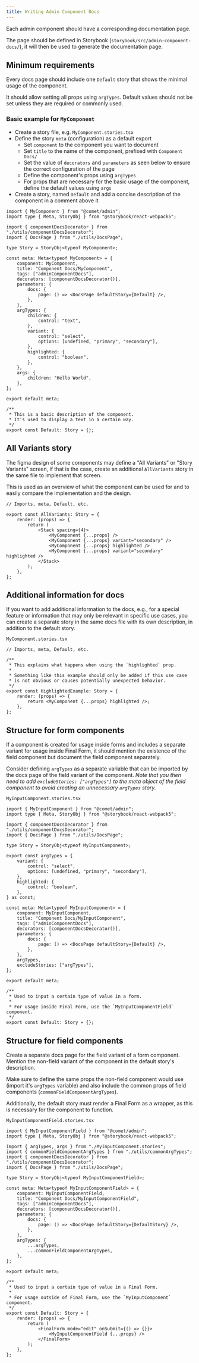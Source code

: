 ```yaml
---
title: Writing Admin Component Docs
---
```


Each admin component should have a corresponding documentation page.

The page should be defined in Storybook (`storybook/src/admin-component-docs/`), it will then be used to generate the documentation page.

## Minimum requirements

Every docs page should include one `Default` story that shows the minimal usage of the component.

It should allow setting all props using `argTypes`. Default values should not be set unless they are required or commonly used.

### Basic example for `MyComponent`

- Create a story file, e.g. `MyComponent.stories.tsx`
- Define the story `meta` (configuration) as a default export
    - Set `component` to the component you want to document
    - Set `title` to the name of the component, prefixed with `Component Docs/`
    - Set the value of `decorators` and `parameters` as seen below to ensure the correct configuration of the page
    - Define the component's props using `argTypes`
    - For props that are necessary for the basic usage of the component, define the default values using `args`
- Create a story, named `Default` and add a concise description of the component in a comment above it

```tsx
import { MyComponent } from "@comet/admin";
import type { Meta, StoryObj } from "@storybook/react-webpack5";

import { componentDocsDecorator } from "./utils/componentDocsDecorator";
import { DocsPage } from "./utils/DocsPage";

type Story = StoryObj<typeof MyComponent>;

const meta: Meta<typeof MyComponent> = {
    component: MyComponent,
    title: "Component Docs/MyComponent",
    tags: ["adminComponentDocs"],
    decorators: [componentDocsDecorator()],
    parameters: {
        docs: {
            page: () => <DocsPage defaultStory={Default} />,
        },
    },
    argTypes: {
        children: {
            control: "text",
        },
        variant: {
            control: "select",
            options: [undefined, "primary", "secondary"],
        },
        highlighted: {
            control: "boolean",
        },
    },
    args: {
        children: "Hello World",
    },
};

export default meta;

/**
 * This is a basic description of the component.
 * It's used to display a text in a certain way.
 */
export const Default: Story = {};
```

## All Variants story

The figma design of some components may define a "All Variants" or "Story Variants" screen, if that is the case, create an additional `AllVariants` story in the same file to implement that screen.

This is used as an overview of what the component can be used for and to easily compare the implementation and the design.

```tsx
// Imports, meta, Default, etc.

export const AllVariants: Story = {
    render: (props) => {
        return (
            <Stack spacing={4}>
                <MyComponent {...props} />
                <MyComponent {...props} variant="secondary" />
                <MyComponent {...props} highlighted />
                <MyComponent {...props} variant="secondary" highlighted />
            </Stack>
        );
    },
};
```

## Additional information for docs

If you want to add additional information to the docs, e.g., for a special feature or information that may only be relevant in specific use cases, you can create a separate story in the same docs file with its own description, in addition to the default story.

`MyComponent.stories.tsx`

```tsx
// Imports, meta, Default, etc.

/**
 * This explains what happens when using the `highlighted` prop.
 *
 * Something like this example should only be added if this use case
 * is not obvious or causes potentially unexpected behavior.
 */
export const HighlightedExample: Story = {
    render: (props) => {
        return <MyComponent {...props} highlighted />;
    },
};
```

## Structure for form components

If a component is created for usage inside forms and includes a separate variant for usage inside Final Form, it should mention the existence of the field component but document the field component separately.

Consider defining `argTypes` as a separate variable that can be imported by the docs page of the field variant of the component.
_Note that you then need to add `excludeStories: ["argTypes"]` to the meta object of the field component to avoid creating an unnecessary `argTypes` story._

`MyInputComponent.stories.tsx`

```tsx
import { MyInputComponent } from "@comet/admin";
import type { Meta, StoryObj } from "@storybook/react-webpack5";

import { componentDocsDecorator } from "./utils/componentDocsDecorator";
import { DocsPage } from "./utils/DocsPage";

type Story = StoryObj<typeof MyInputComponent>;

export const argTypes = {
    variant: {
        control: "select",
        options: [undefined, "primary", "secondary"],
    },
    highlighted: {
        control: "boolean",
    },
} as const;

const meta: Meta<typeof MyInputComponent> = {
    component: MyInputComponent,
    title: "Component Docs/MyInputComponent",
    tags: ["adminComponentDocs"],
    decorators: [componentDocsDecorator()],
    parameters: {
        docs: {
            page: () => <DocsPage defaultStory={Default} />,
        },
    },
    argTypes,
    excludeStories: ["argTypes"],
};

export default meta;

/**
 * Used to input a certain type of value in a form.
 *
 * For usage inside Final Form, use the `MyInputComponentField` component.
 */
export const Default: Story = {};
```

## Structure for field components

Create a separate docs page for the field variant of a form component.  
Mention the non-field variant of the component in the default story's description.

Make sure to define the same props the non-field component would use (import it's `argTypes` variable) and also include the common props of field components (`commonFieldComponentArgTypes`).

Additionally, the default story must render a Final Form as a wrapper, as this is necessary for the component to function.

`MyInputComponentField.stories.tsx`

```tsx
import { MyInputComponentField } from "@comet/admin";
import type { Meta, StoryObj } from "@storybook/react-webpack5";

import { argTypes, args } from "./MyInputComponent.stories";
import { commonFieldComponentArgTypes } from "./utils/commonArgTypes";
import { componentDocsDecorator } from "./utils/componentDocsDecorator";
import { DocsPage } from "./utils/DocsPage";

type Story = StoryObj<typeof MyInputComponentField>;

const meta: Meta<typeof MyInputComponentField> = {
    component: MyInputComponentField,
    title: "Component Docs/MyInputComponentField",
    tags: ["adminComponentDocs"],
    decorators: [componentDocsDecorator()],
    parameters: {
        docs: {
            page: () => <DocsPage defaultStory={DefaultStory} />,
        },
    },
    argTypes: {
        ...argTypes,
        ...commonFieldComponentArgTypes,
    },
};

export default meta;

/**
 * Used to input a certain type of value in a Final Form.
 *
 * For usage outside of Final Form, use the `MyInputComponent` component.
 */
export const Default: Story = {
    render: (props) => {
        return (
            <FinalForm mode="edit" onSubmit={() => {}}>
                <MyInputComponentField {...props} />
            </FinalForm>
        );
    },
};
```
